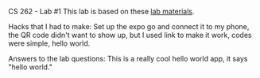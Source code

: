 CS 262 - Lab #1
This lab is based on these [lab materials](https://cs.calvin.edu/courses/cs/262/kvlinden/01introduction/lab.html).

Hacks that I had to make: Set up the expo go and connect it to my phone, the QR code didn't want to show up, but I used link to make it work, codes were simple, hello world.

Answers to the lab questions: This is a really cool hello world app, it says "hello world."
